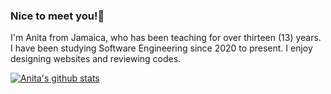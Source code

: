 ### Nice to meet you!👋

I'm Anita from Jamaica, who has been teaching for over thirteen (13) years. I have been studying Software Engineering since 2020 to present. I enjoy designing websites and reviewing codes.

[![Anita's github stats](https://github-readme-stats.vercel.app/api?username=anitadames)](https://github.com/anitadames/github-readme-stats)



<!--
**AnitaDames/AnitaDames** is a ✨ _special_ ✨ repository because its `README.md` (this file) appears on your GitHub profile.

Here are some ideas to get you started:

- 🔭 I’m currently transitioning from Teaching to Tech.
- 🌱 I’m currently studying @codecademy
- 👯 Looking forward to becoming a Code Reviewer
- 🤔 I’m looking for help with ...
- 💬 Ask me about ...
- 📫 How to reach me: ...
- 😄 Pronouns: ...
- ⚡ Fun fact: ...
-->
